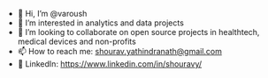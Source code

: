 - 👋 Hi, I’m @varoush
- 👀 I’m interested in analytics and data projects 
- 💞️ I’m looking to collaborate on open source projects in healthtech, medical devices and non-profits
- 📫 How to reach me: shourav.yathindranath@gmail.com
- 👤 LinkedIn: https://www.linkedin.com/in/shouravy/

<!---
varoush/varoush is a ✨ special ✨ repository because its `README.md` (this file) appears on your GitHub profile.
You can click the Preview link to take a look at your changes.
--->
